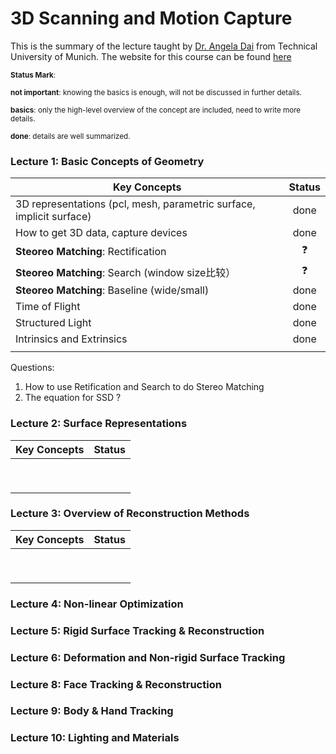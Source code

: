 # 3D Scanning and Motion Capture
This is the summary of the lecture taught by [Dr. Angela Dai](https://www.professoren.tum.de/en/tum-junior-fellows/d/dai-angela/) from Technical University of Munich. The website for this course can be found [here](https://www.in.tum.de/cg/teaching/winter-term-1920/3d-scanning-motion-capture/)



<sub>**Status Mark**: </sub>

<sub>**not important**: knowing the basics is enough, will not be discussed in further details.</sub>

<sub>**basics**: only the high-level overview of the concept are included, need to write more details.</sub>

<sub>**done**: details are well summarized.</sub>



### Lecture 1: Basic Concepts of Geometry

| Key Concepts                                                 | Status |
| ------------------------------------------------------------ | :----: |
| 3D representations (pcl, mesh, parametric surface, implicit surface) |  done  |
| How to get 3D data, capture devices                          |  done  |
| **Steoreo Matching**: Rectification                          |   ❓    |
| **Steoreo Matching**: Search  (window size比较）             |   ❓    |
| **Steoreo Matching**: Baseline (wide/small)                  |  done  |
| Time of Flight                                               |  done  |
| Structured Light                                             |  done  |
| Intrinsics and Extrinsics                                    |  done  |
|                                                              |        |

Questions:

1. How to use Retification and Search to do Stereo Matching
2. The equation for SSD ?



### Lecture 2: Surface Representations

| Key Concepts | Status |
| ------------ | :----: |
|              |        |
|              |        |
|              |        |
|              |        |
|              |        |
|              |        |
|              |        |
|              |        |
|              |        |



### Lecture 3: Overview of Reconstruction Methods

| Key Concepts | Status |
| ------------ | :----: |
|              |        |
|              |        |
|              |        |
|              |        |
|              |        |
|              |        |
|              |        |
|              |        |
|              |        |



### Lecture 4: Non-linear Optimization



### Lecture 5: Rigid Surface Tracking & Reconstruction



### Lecture 6: Deformation and Non-rigid Surface Tracking



### Lecture 8: Face Tracking & Reconstruction



### Lecture 9: Body & Hand Tracking



### Lecture 10: Lighting and Materials

